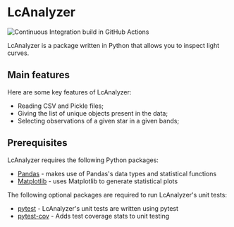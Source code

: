 # LcAnalyzer
![Continuous Integration build in GitHub Actions](https://github.com/deckerkf/InterPython_Workshop_Example/workflows/CI/badge.svg?branch=main)

LcAnalyzer is a package written in Python that allows you to inspect light curves.

## Main features
Here are some key features of LcAnalyzer:

- Reading CSV and Pickle files;
- Giving the list of unique objects present in the data;
- Selecting observations of a given star in a given bands;

## Prerequisites
LcAnalyzer requires the following Python packages:

- [Pandas](https://pandas.pydata.org/) - makes use of Pandas's data types and statistical functions
- [Matplotlib](https://matplotlib.org/stable/index.html) - uses Matplotlib to generate statistical plots

The following optional packages are required to run LcAnalyzer's unit tests:

- [pytest](https://docs.pytest.org/en/stable/) - LcAnalyzer's unit tests are written using pytest
- [pytest-cov](https://pypi.org/project/pytest-cov/) - Adds test coverage stats to unit testing